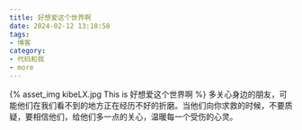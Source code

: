 ```yaml
---
title: 好想爱这个世界啊
date: 2024-02-12 13:18:58
tags:
- 博客
category:
- 代码和我
- more
---
```

{% asset_img kibeLX.jpg This is 好想爱这个世界啊 %}
多关心身边的朋友，可能他们在我们看不到的地方正在经历不好的折磨。当他们向你求救的时候，不要质疑，要相信他们，给他们多一点的关心，温暖每一个受伤的心灵。